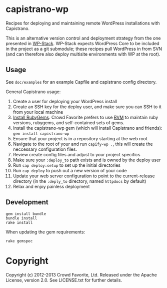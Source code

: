 # capistrano-wp

Recipes for deploying and maintaining remote WordPress installations with
Capistrano.

This is an alternative version control and deployment strategy from the
one presented in [WP-Stack](https://github.com/markjaquith/WP-Stack).
WP-Stack expects WordPress Core to be included in the project as a git
submodule; these recipes pull WordPress in from SVN (and can therefore
also deploy multisite environments with WP at the root).

## Usage

See `doc/examples` for an example Capfile and capistrano config directory.

General Capistrano usage:

1. Create a user for deploying your WordPress install
2. Create an SSH key for the deploy user, and make sure you can SSH to it from your local machine
3. [Install RubyGems][rubygems].  Crowd Favorite prefers to use [RVM][rvm] to maintain ruby versions, rubygems, and self-contained sets of gems.
4. Install the capistrano-wp gem (which will install Capistrano and friends): `gem install capistrano-wp`
5. Ensure that your project is in a repository starting at the web root
6. Navigate to the root of your and run `capify-wp .`, this will create the neccessary configuration files.
7. Review create config files and adjust to your project specifics
7. Make sure your `:deploy_to` path exists and is owned by the deploy user
8. Run `cap deploy:setup` to set up the initial directories
9. Run `cap deploy` to push out a new version of your code
10. Update your web server configuration to point to the current-release directory (in the `:deply_to` directory, named `httpdocs` by default)
11. Relax and enjoy painless deployment

[rubygems]: http://rubygems.org/pages/download
[rvm]: https://rvm.io/

## Development

	gem install bundle
	bundle install
	rake install

When updating the gem requirements:

	rake gemspec

# Copyright

Copyright (c) 2012-2013 Crowd Favorite, Ltd. Released under the Apache License, version 2.0. See LICENSE.txt for further details.


